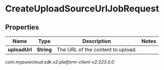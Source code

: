 # CreateUploadSourceUrlJobRequest


## Properties

| Name | Type | Description | Notes |
| ------------ | ------------- | ------------- | ------------- |
| **uploadUrl** | **String** | The URL of the content to upload. |  |




_com.mypurecloud.sdk.v2:platform-client-v2:223.0.0_
